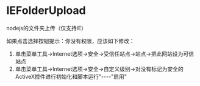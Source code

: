 # IEFolderUpload
nodejs的文件夹上传（仅支持IE）

如果点击选择按钮提示：你没有权限，应该如下修改：
  1. 单击菜单工具->Internet选项->安全->受信任站点->站点->把此网站设为可信站点
  2. 单击菜单工具->Internet选项->安全->自定义级别->对没有标记为安全的ActiveX控件进行初始化和脚本运行"----"启用"
